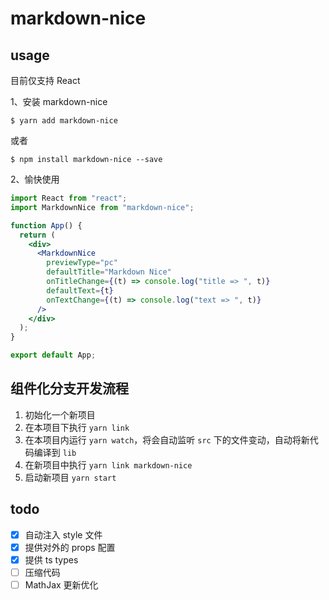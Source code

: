 # markdown-nice

## usage

目前仅支持 React

1、安装 markdown-nice

```shell
$ yarn add markdown-nice
```

或者

```shell
$ npm install markdown-nice --save
```

2、愉快使用

```jsx
import React from "react";
import MarkdownNice from "markdown-nice";

function App() {
  return (
    <div>
      <MarkdownNice
        previewType="pc"
        defaultTitle="Markdown Nice"
        onTitleChange={(t) => console.log("title => ", t)}
        defaultText={t}
        onTextChange={(t) => console.log("text => ", t)}
      />
    </div>
  );
}

export default App;
```

## 组件化分支开发流程

1. 初始化一个新项目
2. 在本项目下执行 `yarn link`
3. 在本项目内运行 `yarn watch`，将会自动监听 `src` 下的文件变动，自动将新代码编译到 `lib`
4. 在新项目中执行 `yarn link markdown-nice`
5. 启动新项目 `yarn start`

## todo

- [x] 自动注入 style 文件
- [x] 提供对外的 props 配置
- [x] 提供 ts types
- [ ] 压缩代码
- [ ] MathJax 更新优化
